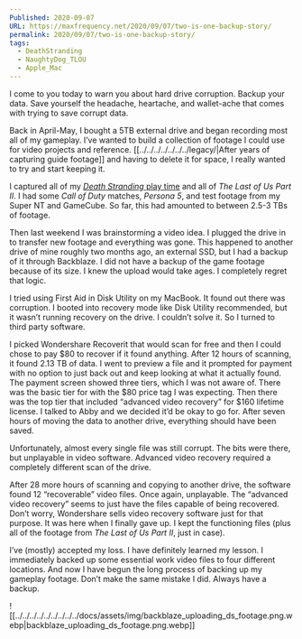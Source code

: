 ```yaml
---
Published: 2020-09-07
URL: https://maxfrequency.net/2020/09/07/two-is-one-backup-story/
permalink: 2020/09/07/two-is-one-backup-story/
tags:
  - DeathStranding
  - NaughtyDog_TLOU
  - Apple_Mac
---
```

I come to you today to warn you about hard drive corruption. Backup your data. Save yourself the headache, heartache, and wallet-ache that comes with trying to save corrupt data.

Back in April-May, I bought a 5TB external drive and began recording most all of my gameplay. I’ve wanted to build a collection of footage I could use for video projects and reference. [[../../../../../../../legacy/|After years of capturing guide footage]] and having to delete it for space, I really wanted to try and start keeping it.

I captured all of my [*Death Stranding* play time](https://www.youtube.com/watch?v=32cKygASnkw&t=114s) and all of *The Last of Us Part II*. I had some *Call of Duty* matches, *Persona 5*, and test footage from my Super NT and GameCube. So far, this had amounted to between 2.5-3 TBs of footage.

Then last weekend I was brainstorming a video idea. I plugged the drive in to transfer new footage and everything was gone. This happened to another drive of mine roughly two months ago, an external SSD, but I had a backup of it through Backblaze. I did not have a backup of the game footage because of its size. I knew the upload would take ages. I completely regret that logic.

I tried using First Aid in Disk Utility on my MacBook. It found out there was corruption. I booted into recovery mode like Disk Utility recommended, but it wasn’t running recovery on the drive. I couldn’t solve it. So I turned to third party software.

I picked Wondershare Recoverit that would scan for free and then I could chose to pay $80 to recover if it found anything. After 12 hours of scanning, it found 2.13 TB of data. I went to preview a file and it prompted for payment with no option to just back out and keep looking at what it actually found. The payment screen showed three tiers, which I was not aware of. There was the basic tier for with the $80 price tag I was expecting. Then there was the top tier that included “advanced video recovery” for $160 lifetime license. I talked to Abby and we decided it’d be okay to go for. After seven hours of moving the data to another drive, everything should have been saved.

Unfortunately, almost every single file was still corrupt. The bits were there, but unplayable in video software. Advanced video recovery required a completely different scan of the drive.

After 28 more hours of scanning and copying to another drive, the software found 12 “recoverable” video files. Once again, unplayable. The “advanced video recovery” seems to just have the files capable of being recovered. Don’t worry, Wondershare sells video recovery software just for that purpose. It was here when I finally gave up. I kept the functioning files (plus all of the footage from *The Last of Us Part II*, just in case).

I’ve (mostly) accepted my loss. I have definitely learned my lesson. I immediately backed up some essential work video files to four different locations. And now I have begun the long process of backing up my gameplay footage. Don’t make the same mistake I did. Always have a backup.

![[../../../../../../../../../docs/assets/img/backblaze_uploading_ds_footage.png.webp|backblaze_uploading_ds_footage.png.webp]]